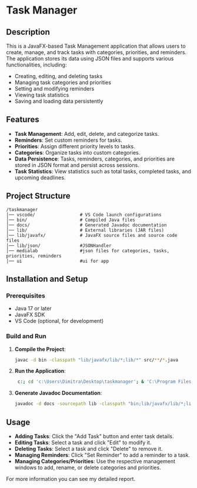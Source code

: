 # Task Manager

## Description
This is a JavaFX-based Task Management application that allows users to create, manage, and track tasks with categories, priorities, and reminders. The application stores its data using JSON files and supports various functionalities, including:

- Creating, editing, and deleting tasks
- Managing task categories and priorities
- Setting and modifying reminders
- Viewing task statistics
- Saving and loading data persistently

## Features
- **Task Management**: Add, edit, delete, and categorize tasks.
- **Reminders**: Set custom reminders for tasks.
- **Priorities**: Assign different priority levels to tasks.
- **Categories**: Organize tasks into custom categories.
- **Data Persistence**: Tasks, reminders, categories, and priorities are stored in JSON format and persist across sessions.
- **Task Statistics**: View statistics such as total tasks, completed tasks, and upcoming deadlines.


## Project Structure
```
/taskmanager
│── vscode/                 # VS Code launch configurations
│── bin/                    # Compiled Java files
│── docs/                   # Generated Javadoc documentation
│── lib/                    # External libraries (JAR files)
│── lib/javafx/             # JavaFX source files and source code files
│── lib/json/               #JSONHandler                 
│── medialab                #json files for categories, tasks, priorities, reminders
│── ui                      #ui for app
```



## Installation and Setup
### Prerequisites
- Java 17 or later
- JavaFX SDK
- VS Code (optional, for development)

### Build and Run
1. **Compile the Project**:
   ```sh
   javac -d bin -classpath "lib/javafx/lib/*;lib/*" src/**/*.java
   ```

2. **Run the Application**:
   ```sh
    c:; cd 'c:\Users\Dimitra\Desktop\taskmanager'; & 'C:\Program Files\Java\jdk-23\bin\java.exe' '@C:\Users\Dimitra\AppData\Local\Temp\cp_apjc9596xge6ed0typwm3iffa.argfile' 'lib.javafx.TaskManager'
   ```

3. **Generate Javadoc Documentation**:
   ```sh
   javadoc -d docs -sourcepath lib -classpath "bin;lib/javafx/lib/*;lib/json/*;lib/jackson-annotations-2.18.1.jar;lib/jackson-core-2.18.1.jar;lib/jackson-databind-2.18.1.jar" lib/javafx/ReminderHandler.java
   ```

## Usage
- **Adding Tasks**: Click the "Add Task" button and enter task details.
- **Editing Tasks**: Select a task and click "Edit" to modify it.
- **Deleting Tasks**: Select a task and click "Delete" to remove it.
- **Managing Reminders**: Click "Set Reminder" to add a reminder to a task.
- **Managing Categories/Priorities**: Use the respective management windows to add, rename, or delete categories and priorities.


For more information you can see my detailed report.

